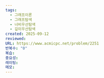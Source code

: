 ```yaml
---
tags:
  - 그래프이론
  - 그래프탐색
  - 너비우선탐색
  - 깊이우선탐색
created: 2025-09-12
reviewed:
URL: https://www.acmicpc.net/problem/2251
반복수: "0"
복습:
중요성:
레이팅:
메모:
---
```

